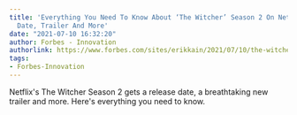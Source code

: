 ```yaml
---
title: 'Everything You Need To Know About ‘The Witcher’ Season 2 On Netflix: Release
  Date, Trailer And More'
date: "2021-07-10 16:32:20"
author: Forbes - Innovation
authorlink: https://www.forbes.com/sites/erikkain/2021/07/10/the-witcher-netflix-season-2-release-date-trailer-images-poster-details-plot-summary-/
tags:
- Forbes-Innovation
---
```

Netflix's The Witcher Season 2 gets a release date, a breathtaking new trailer and more. Here's everything you need to know.
